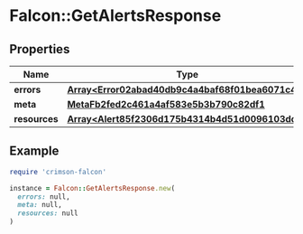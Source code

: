 # Falcon::GetAlertsResponse

## Properties

| Name | Type | Description | Notes |
| ---- | ---- | ----------- | ----- |
| **errors** | [**Array&lt;Error02abad40db9c4a4baf68f01bea6071c4&gt;**](Error02abad40db9c4a4baf68f01bea6071c4.md) |  | [optional] |
| **meta** | [**MetaFb2fed2c461a4af583e5b3b790c82df1**](MetaFb2fed2c461a4af583e5b3b790c82df1.md) |  | [optional] |
| **resources** | [**Array&lt;Alert85f2306d175b4314b4d51d0096103dcc&gt;**](Alert85f2306d175b4314b4d51d0096103dcc.md) |  | [optional] |

## Example

```ruby
require 'crimson-falcon'

instance = Falcon::GetAlertsResponse.new(
  errors: null,
  meta: null,
  resources: null
)
```


